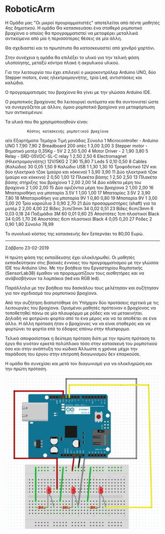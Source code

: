 # RoboticArm

Η Ομάδα μας "Oι μικροί προγραμματιστές" αποτελείται από πέντε μαθητές 4ης δημοτικού.
Η ομάδα Θα κατασκευάσει ένα σταθερό ρομποτικό βραχίονα ο οποίος θα προγραμματιστεί να μεταφέρει μεταλλικά αντικείμενα από μία ή περισσότερες θέσεις σε μία άλλη.

Θα σχεδιαστεί και το πρωτότυπο θα κατασκευαστεί από χονδρό χαρτόνι. 

Στην συνέχεια η ομάδα θα επιλέξει το υλικό για την τελική φάση υλοποίησης, μεταξύ κόντρα πλακέ ή ακρυλικού υλικού.

Για την λειτουργία του έχει επιλεγεί ο μικροκοντρόλερ Arduino UNO, δύο Stepper motors, ένας ηλεκτρομαγνήτης, τρία Led, αντιστάσεις και καλώδια.

Ο προγραμματισμός του βραχίονα θα γίνει με την γλώσσα Arduino IDE.

Ο ρομποτικός βραχίονας θα λειτουργεί αυτόματα και θα συντονιστεί ώστε να συνεργάζεται με άλλον, όμοιο ρομποτικό βραχίονα για μεταφόρτωση των αντικειμένων.

Τα υλικά που θα χρησιμοποιηθούν είναι:

	          Κόστος κατασκευής ρομποτικού βραχίονα			
α/α	Εξαρτήματα	Τεμάχια	Τιμή μονάδας	Σύνολο
1	Microcontroller - Arduino UNO	1	7,90	7,90
2	Breadboard 200 οπές	1	3,00	3,00
3	Stepper motor - Βηματικό μοτέρ  0,35Kg - 5V	2	2,50	5,00
4	Motor Driver - 	2	1,90	3,80
5	Relay - SRD-05VDC-SL-C relay	1	2,50	2,50
6	Electromagnet (Ηλεκτρομαγνήτης) 12V/5KG	2	7,90	15,80
7	Leds 	5	0,10	0,50
8	Cables (Καλώδια)	30	0,05	1,50
9	Καλώδιο USB	1	1,30	1,30
10	Τροφοδοτικό 12V και δύο ηλεκτρικά τζακ (μαύρο και κόκκινο)  	1	3,90	3,90
11	Δύο ηλεκτρικά τζακ (μαύρο και κόκκινο)  	2	0,50	1,00
12	Πλακέτα βάσης	1	2,50	2,50
13	Πλακέτα βάσης στήριξης του βραχίονα	1	2,00	2,00
14	Δύο κάθετα μέρη του βραχίονα	2	1,00	2,00
15	Δύο οριζόντια μέρη του βραχίονα	2	1,00	2,00
16	Μπαταριοθήκη για μπαταρία 3.5V	1	1,00	1,00
17	Μπαταρίες 3.5V	2	3,90	7,80
18	Μπαταριοθήκη για μπαταρία 9V	1	0,80	0,80
19	Μπαταρία 9V	1	3,00	3,00
20	Τρία καρούλια	3	0,90	2,70
21	Δύο προσαρμοστήρες (shaft) για τα μοτέρ	2	2,00	4,00
22	Βίδες  2cm/3mm 	34	0,02	0,51
23	Βίδες  6cm/3mm	6	0,03	0,18
24	Παξιμάδια 3M	60	0,01	0,60
25	Αποστάτες 1cm  πλαστικοί Black	34	0,05	1,70
26	Αποστάτες 6cm  πλαστικοί Black	4	0,05	0,20
27	Ρόδες	2	0,90	1,80
			Σύνολο	78,99

Το συνολικό κόστος της κατασκευής δεν ξεπερνάει τα 80,00 Ευρώ.  
**********************************************************************
Σάββατο 23-02-2019 

Η πρώτη φάση της εκπαίδευσης έχει ολοκληρωθεί. 
Οι μαθητές εκπαιδεύτηκαν στις βασικές έννοιες του προγραμματισμού με την γλώσσα IDE του Arduino Uno. 
Με την βοήθεια του Eργαστηρίου Rομποτικής (SensorLab38) έμαθαν να προραμματίζουν τους αισθητήρες και να ανάβοσβήνουν τα λαμπάκια (led και RGB led).

Παράλληλα με την βοήθεια του δασκάλου τους μελέτησαν και συζήτησαν για τον σχεδιασμό του ρομποτικού βραχίονα.

Από την συζήτηση διαπιστόθηκε ότι Υπήρχαν δύο προτάσεις σχετικά με τις λειτουργίες του βραχίονα. Ορισμένοι μαθητές πρότειναν ο βραχίονας να τοποθετηθεί πάνω σε μία πλαυφόρμα με ρόδες και να μετακινήται. Δηλαδή να φοτρώνει φορτία από το ένα μέρος και να τα αποθέτει σε ένα άλλο. 
Η άλλη πρόταση ήταν ο βραχίονας να να είναι σταθερός και να φορτώνει τα φορτία επό το έδαφος επάνω στην πλατφορμα.

Τελικά αποφασίστηκε η δεύτερη πρόταση διότι με την πρώτη πρόταση το έργο θα γινόταν ερκετά πολύπλοκο τόσο στην κατασκευή του ρομποτικού όσο και στην ανάπτυξη του κώδικα Άλλωστε η χρόνοε μέχρι την παράδοση του έργου στην επιτροπή διαγωνισμού δεν επαρκούσε.  

Η ομάδα θα συνεχίσει και μετά τον διαγωνισμό για να ολοκληρώση και την πρώτη πρόταση.



![leds](https://github.com/SensorLab38/RoboticArm/blob/master/Fritzing%203%20leds.png)


